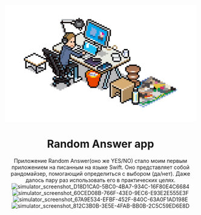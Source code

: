 <div align="center">
  <img src="https://raw.githubusercontent.com/rybakooov/rybakov/master/assets/images/pixel-man.gif">
</div>

<h1 align="center">Random Answer app</h1>
<div align="center">
  Приложение Random Answer(оно же YES/NO) стало моим первым приложением на писанным на языке Swift. Оно представляет собой рандомайзер, помогающий определиться с выбором (да/нет). Даже далось пару раз использовать его в практических целях.
  
</div>
<div align="center">
<img src="https://github.com/t-anastasiia/YES-NO.easyApp/assets/121961781/fabda80c-8b23-4514-8ec0-ce0a0dd5b743" alt="simulator_screenshot_D18D1CA0-5BC0-4BA7-934C-16F80E4C6684" width="236" height="511">
<img src="https://github.com/t-anastasiia/YES-NO.easyApp/assets/121961781/5215fd19-1bde-4e0d-bdbe-575aa3942b70" alt="simulator_screenshot_60CED08B-766F-43E0-9EC6-E93E2E555E3F" width="236" height="511">
<img src="https://github.com/t-anastasiia/YES-NO.easyApp/assets/121961781/e485ca8e-f2a5-488c-93f9-ddd9343e7664" alt="simulator_screenshot_67A9E534-EFBF-452F-840C-63A0F1AD198E" width="236" height="511">
<img src="https://github.com/t-anastasiia/YES-NO.easyApp/assets/121961781/8515903f-63bd-4c0b-ac65-43a1ab5857be" alt="simulator_screenshot_812C3B0B-3E5E-4FAB-BB0B-2C5C59ED6E8D" width="236" height="511">
</div>
